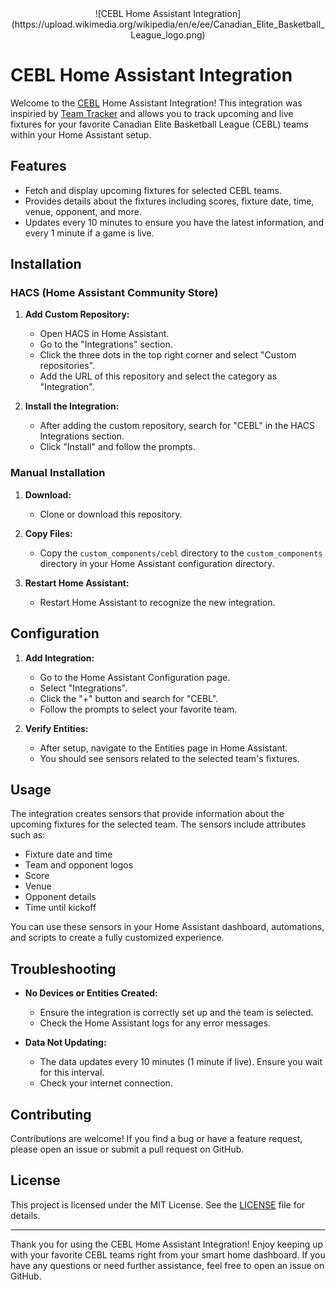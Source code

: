 <center>
![CEBL Home Assistant Integration](https://upload.wikimedia.org/wikipedia/en/e/ee/Canadian_Elite_Basketball_League_logo.png)
</center>

# CEBL Home Assistant Integration

Welcome to the [CEBL](https://cebl.ca) Home Assistant Integration! This integration was inspiried by [Team Tracker](https://github.com/vasqued2/ha-teamtracker) and allows you to track upcoming and live fixtures for your favorite Canadian Elite Basketball League (CEBL) teams within your Home Assistant setup.

## Features

- Fetch and display upcoming fixtures for selected CEBL teams.
- Provides details about the fixtures including scores, fixture date, time, venue, opponent, and more.
- Updates every 10 minutes to ensure you have the latest information, and every 1 minute if a game is live.

## Installation

### HACS (Home Assistant Community Store)

1. **Add Custom Repository:**
   - Open HACS in Home Assistant.
   - Go to the "Integrations" section.
   - Click the three dots in the top right corner and select "Custom repositories".
   - Add the URL of this repository and select the category as "Integration".

2. **Install the Integration:**
   - After adding the custom repository, search for "CEBL" in the HACS Integrations section.
   - Click "Install" and follow the prompts.

### Manual Installation

1. **Download:**
   - Clone or download this repository.

2. **Copy Files:**
   - Copy the `custom_components/cebl` directory to the `custom_components` directory in your Home Assistant configuration directory.

3. **Restart Home Assistant:**
   - Restart Home Assistant to recognize the new integration.

## Configuration

1. **Add Integration:**
   - Go to the Home Assistant Configuration page.
   - Select "Integrations".
   - Click the "+" button and search for "CEBL".
   - Follow the prompts to select your favorite team.

2. **Verify Entities:**
   - After setup, navigate to the Entities page in Home Assistant.
   - You should see sensors related to the selected team's fixtures.

## Usage

The integration creates sensors that provide information about the upcoming fixtures for the selected team. The sensors include attributes such as:
- Fixture date and time
- Team and opponent logos
- Score
- Venue
- Opponent details
- Time until kickoff

You can use these sensors in your Home Assistant dashboard, automations, and scripts to create a fully customized experience.

## Troubleshooting

- **No Devices or Entities Created:**
  - Ensure the integration is correctly set up and the team is selected.
  - Check the Home Assistant logs for any error messages.

- **Data Not Updating:**
  - The data updates every 10 minutes (1 minute if live). Ensure you wait for this interval.
  - Check your internet connection.

## Contributing

Contributions are welcome! If you find a bug or have a feature request, please open an issue or submit a pull request on GitHub.

## License

This project is licensed under the MIT License. See the [LICENSE](LICENSE) file for details.

---

Thank you for using the CEBL Home Assistant Integration! Enjoy keeping up with your favorite CEBL teams right from your smart home dashboard. If you have any questions or need further assistance, feel free to open an issue on GitHub.
